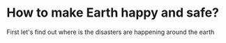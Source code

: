 # How to make Earth happy and safe?
First let's find out where is the disasters are happening around the earth
